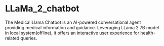 # LLaMa_2_chatbot
The Medical Llama Chatbot is an AI-powered conversational agent providing medical information and guidance. Leveraging LLama 2 7B model in local system(offline), it offers an interactive user experience for health-related queries.
